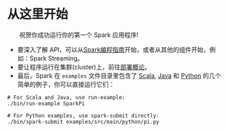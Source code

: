 # 从这里开始

&emsp;&emsp;祝贺你成功运行你的第一个 Spark 应用程序!

- 要深入了解 API，可以从[Spark编程指南](https://spark.apache.org/docs/latest/programming-guide.html)开始，或者从其他的组件开始，例如：Spark Streaming。
- 要让程序运行在集群(cluster)上，前往[部署概论](https://spark.apache.org/docs/latest/cluster-overview.html)。
- 最后，Spark 在 `examples` 文件目录里包含了 [Scala](https://github.com/apache/spark/tree/master/examples/src/main/scala/org/apache/spark/examples), [Java](https://github.com/apache/spark/tree/master/examples/src/main/java/org/apache/spark/examples) 和 [Python](https://github.com/apache/spark/tree/master/examples/src/main/python) 的几个简单的例子，你可以直接运行它们：

```
# For Scala and Java, use run-example:
./bin/run-example SparkPi

# For Python examples, use spark-submit directly:
./bin/spark-submit examples/src/main/python/pi.py
```
